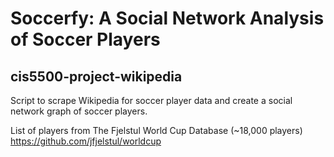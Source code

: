 # Soccerfy: A Social Network Analysis of Soccer Players
## cis5500-project-wikipedia

Script to scrape Wikipedia for soccer player data and create a social network graph of soccer players.

List of players from The Fjelstul World Cup Database (~18,000 players)
https://github.com/jfjelstul/worldcup
